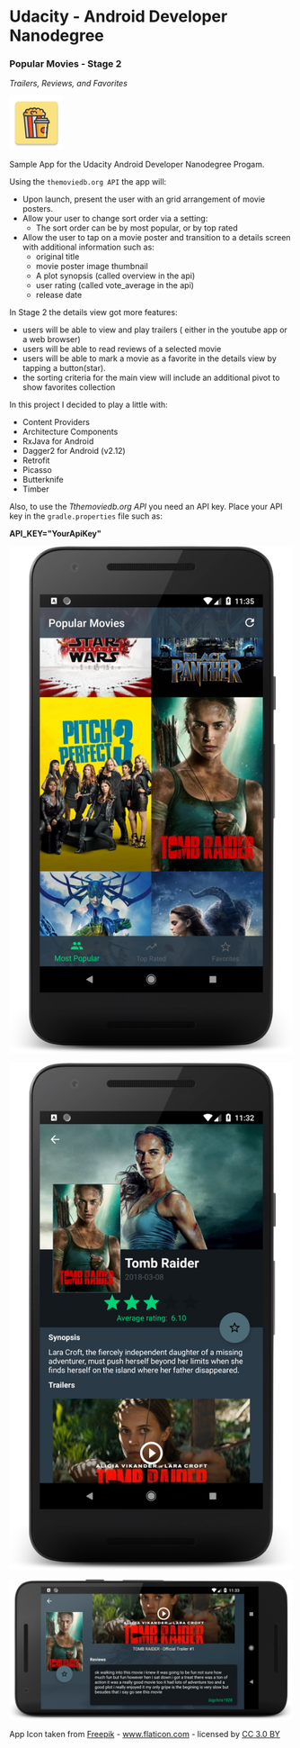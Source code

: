 **Udacity - Android Developer Nanodegree**
==
### Popular Movies - Stage 2
*Trailers, Reviews, and Favorites*

![alt text](https://github.com/stez/popularmovies-stage2/blob/master/app/src/main/res/mipmap-xhdpi/ic_launcher.png) 

Sample App for the Udacity Android Developer Nanodegree Progam.

Using the `themoviedb.org API` the app will:
- Upon launch, present the user with an grid arrangement of movie posters.
- Allow your user to change sort order via a setting:
    - The sort order can be by most popular, or by top rated
- Allow the user to tap on a movie poster and transition to a details screen with additional information such as:
    - original title
    - movie poster image thumbnail
    - A plot synopsis (called overview in the api)
    - user rating (called vote_average in the api)
    - release date
    
In Stage 2 the details view got more features:
- users will be able to view and play trailers ( either in the youtube app or a web browser)
- users will be able to read reviews of a selected movie
- users will be able to mark a movie as a favorite in the details view by tapping a button(star). 
- the sorting criteria for the main view will include an additional pivot to show favorites collection

In this project I decided to play a little with:

- Content Providers
- Architecture Components
- RxJava for Android
- Dagger2 for Android (v2.12)
- Retrofit
- Picasso
- Butterknife
- Timber
    
Also, to use the *Tthemoviedb.org API* you need an API key.
Place your API key in the `gradle.properties` file such as:

**API_KEY="YourApiKey"**

    
![alt text](https://github.com/stez/popularmovies-stage2/blob/master/device-main.png)

![alt text](https://github.com/stez/popularmovies-stage2/blob/master/device-detail.png)

![alt text](https://github.com/stez/popularmovies-stage2/blob/master/device-detail-land.png)

App Icon taken from <a href="http://www.freepik.com" title="Freepik">Freepik</a> - <a href="https://www.flaticon.com/" title="Flaticon">www.flaticon.com</a> - licensed by <a href="http://creativecommons.org/licenses/by/3.0/" title="Creative Commons BY 3.0" target="_blank">CC 3.0 BY</a>